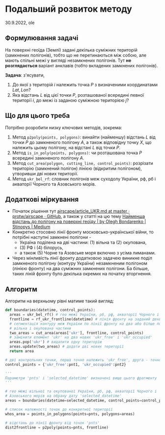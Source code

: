 # Подальший розвиток методу

30.9.2022, ole

## Формулювання задачі

На поверхні геоїда (Землі) задані декілька суміжних територій (замкнених полігонів), тобто що не перетинаються між собою, але мають спільні межі у вигляді незамкнених полігонів. Тут **не розглядається** варіант анклавів (тобто вкладених замкнених полігонів).

**Задача**: з'ясувати, 

1. До якої з територій $i$ належить точка $P$ з визначеними координатами $Lat, Lon$?
2. Яка відстань $L$ від цієї точки $P$, розташованої всередині певної території $i$, до межі із заданою суміжною територією $j$?

## Що для цього треба

Потрібно розробити низку ключових методів, зокрема:

1) Метод `p2poly(points, polygons)`: винайти (найменшу) відстань $L$ від точки $P$ до замкненого полігону $A$, а також відповідну точку $X$, що належить цьому полігону, на відстані $L$ від точки $P$. 
2) Метод `is_in_poly(points, polygons)`: чи розташована точка $P$ всередині замкненого полігону $A$.
3) Метод `cut_area(polygon, cutting_line, control_points)`: розрізати територію (замкнений полігон) лінією (відкритим полігоном), утворивши дві нових території.
4) Метод `ukr_bel_rf`: словник полігонів меж суходолу України, рф, рб і акваторії Чорного та Азовського морів. 

## Додаткові міркування

* Початок рішення тут [airscape/article\_UKR.md at master · protw/airscape · GitHub](https://github.com/protw/airscape/blob/master/stavok/gis/medium_polygon_distance/article_UKR.md), а також у статті на цю тему [Найменша відстань до полігону на поверхні геоїду | by Olegh Bondarenko | Stinopys | Medium](https://medium.com/p/bdc1550d19da) 
* Конкретно стосовно лінії фронту московсько-української війни, то потрібні наступні замкнені полігони - 
  * Україна поділена на дві частини: (1) вільна та (2) окупована, 
  * (3) РФ і (4) білорусь,
  * а також (5) Чорне та Азовське моря включно з усіма лиманами.
* Через мінливість лінії фронту додатковою задачею виникне поділ замкненого полігону (контуру України) незамкненим полігоном (лінією фронту) на два суміжних замкнених полігони. Ба більше, таких ліній фронту було декілька окремих на початку вторгнення.

## Алгоритм

Алгоритм на верхньому рівні матиме такий вигляд:

```python
def boundaries(datetime, control_points):
  areas = ukr_bel_rf() # гео межі України, рб, рф, акваторії Чорного і Азовського морів
  frontline = rf_ukr_frontline(datetime) # лінія фронту на заданий день і час
  # сегментація контуру меж України по лінії фронту на два або білше полігони -
  # вільна і окупована частини
  two_areas = cut_area(areas['ukr'], frontline, control_points)
  # замінити елемент 'ukr' на два нових 'ukr_free' і 'ukr_occupied'
  areas.pop('ukr') # видалити одну територію
  areas.update(two_areas) # додати дві нових території
  return area

# дві контрольних точки, перша точно належить 'ukr_free', друга - точно 'ukr_occupied'
control_points = {'ukr_free':pnt1, 'ukr_occupied':pnt2}

'''
Параметри 'pnts' і 'selected_datetime' визначені вище цього фрагменту
'''

# гео межі вільної та окупованої України, рб, рф, акваторії Чорного і 
# Азовського морів на обрану дату 'selected_datetime'
areas = boundaries(datetime=selected_datetime, control_points=control_points)

# список належності точок до конкретної території
whos_area = points_in_polygons(points=pnts, polygons=areas)

# відстань до лінії фронту від точок 'pnts'
dist2frontline = p2poly(points=pnts, frontline)
```
